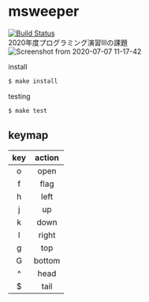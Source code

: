 # msweeper
[![Build Status](https://travis-ci.org/Takana-Norimasa/msweeper.svg?branch=master)](https://travis-ci.org/Takana-Norimasa/msweeper)  
2020年度プログラミング演習Ⅲの課題  
![Screenshot from 2020-07-07 11-17-42](https://user-images.githubusercontent.com/43988093/86691479-d0676400-c043-11ea-8362-d8f3cd8afc13.png)

install 
```zsh
$ make install
```

testing
```zsh
$ make test
```

## keymap
| key | action |
|:---:|:---:|
| o | open |
| f | flag |
| h | left |
| j | up |
| k | down |
| l | right |
| g  | top |
| G  | bottom |
| ^  | head |
| $  | tail |
